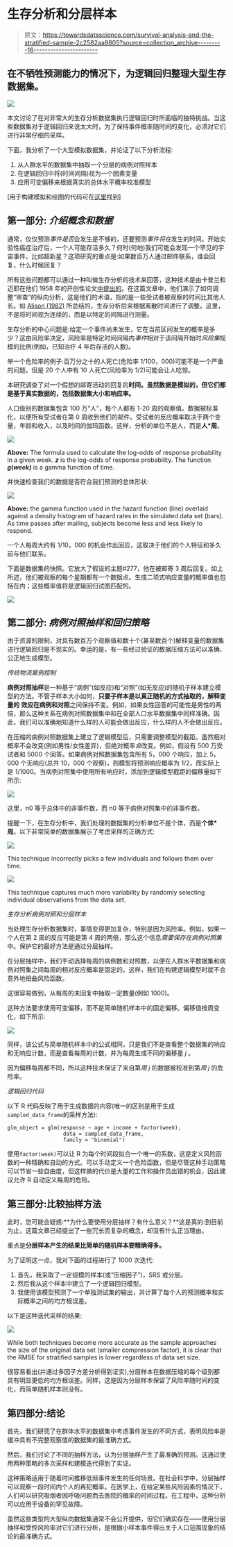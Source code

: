 # 生存分析和分层样本

> 原文：<https://towardsdatascience.com/survival-analysis-and-the-stratified-sample-2c2582aa9805?source=collection_archive---------16----------------------->

## 在不牺牲预测能力的情况下，为逻辑回归整理大型生存数据集。

![](img/09797fa08d817406682dc4080b248199.png)

本文讨论了在对非常大的生存分析数据集执行逻辑回归时所面临的独特挑战。当这些数据集对于逻辑回归来说太大时，为了保持事件概率随时间的变化，必须对它们进行非常仔细的采样。

下面，我分析了一个大型模拟数据集，并论证了以下分析流程:

1.  从人群水平的数据集中抽取一个分层的病例对照样本
2.  在逻辑回归中将(时间间隔)视为一个因素变量
3.  应用可变偏移来根据真实的总体水平概率校准模型

[用于构建模拟和绘图的代码可在[这里](https://github.com/edwagner07/survival_analysis/blob/master/survival_code_markdown.md)找到]

## **第一部分:** *介绍概念和数据*

通常，仅仅预测*事件是否*会发生是不够的，还要预测*事件将在*发生的时间。开始实验性癌症治疗后，一个人可能存活多久？何时(何地)我们可能会发现一个罕见的宇宙事件，比如超新星？这项研究的重点是:如果数百万人通过邮件联系，谁会回复，什么时候回复？

所有这些问题都可以通过一种叫做生存分析的技术来回答，这种技术是由卡普兰和迈耶在他们 1958 年的开创性论文[中提出的](https://www.tandfonline.com/doi/abs/10.1080/01621459.1958.10501452)。在这篇文章中，他们演示了如何调整“审查”的纵向分析，这是他们的术语，指的是一些受试者被观察的时间比其他人长。如 [Alison (1982)](https://www.jstor.org/stable/270718?casa_token=0vk-lNdwoe8AAAAA:-xVR-nQnDGuDdxr5VEtsERJW9tQ-6JCpU4FAtGlXLqBy3xwffLiodC9KNuA5Qqm-PWOOJjaFcCOFKSIehvjQz0I7ICaREaRkZ8lmsrrlfOq6gP83sl_KdQ&seq=1#metadata_info_tab_contents) 所总结的，生存分析后来根据离散时间进行了调整。这里，不是将时间视为连续的，而是以特定的间隔进行测量。

生存分析的中心问题是:给定一个事件尚未发生，它在当前区间发生的概率是多少？这由风险率决定，风险率是特定时间间隔内*事件*相对于该间隔开始时*风险集*规模的比例(例如，已知治疗 4 年后存活的人数)。

举一个危险率的例子:百万分之十的人死亡(危险率 1/100，000)可能不是一个严重的问题。但是 20 个人中有 10 人死亡(风险率为 1/2)可能会让人吃惊。

本研究调查了对一个假想的邮寄活动的回复的**时间。虽然数据是模拟的，但它们都是基于真实数据的，包括数据集大小和响应率。**

人口级别的数据集包含 100 万“人”，每个人都有 1-20 周的观察值。数据被标准化，以便所有受试者在第 0 周收到他们的邮件。受试者的反应概率取决于两个变量，年龄和收入，以及时间的伽玛函数。这样，分析的单位不是人，而是**人*周**。

![](img/49fc2a7e028038289ff621f604ae89a6.png)

**Above:** The formula used to calculate the log-odds of response probability in a given week. ***z*** is the log-odds of response probability. The function ***g*(*week)*** is a gamma function of time.

并快速检查我们的数据是否符合我们预测的总体形状:

![](img/8e85e8525aa4c34c67fb009d9b2a9868.png)

**Above:** the gamma function used in the hazard function (line) overlaid against a density histogram of hazard rates in the simulated data set (bars). As time passes after mailing, subjects become less and less likely to respond.

一个人每周大约有 1/10，000 的机会作出回应，这取决于他们的个人特征和多久前与他们联系。

下面是数据集的快照。它放大了假设的主题#277，他在被邮寄 3 周后回复。如上所述，他们被观察的每个星期都有一个数据点。生成二项式响应变量的概率值也包括在内；这些概率值将是逻辑回归试图匹配的。

![](img/8549a46b89ecda6ef5f5a57627af2e44.png)

## **第二部分:** *病例对照抽样和回归策略*

由于资源的限制，对具有数百万个观察值和数十个(甚至数百个)解释变量的数据集进行逻辑回归是不现实的。幸运的是，有一些经过验证的数据压缩方法可以准确、公正地生成模型。

*传统物流案例控制*

**病例对照抽样**是一种基于“病例”(如反应)和“对照”(如无反应)的随机子样本建立模型的方法。不管子样本大小如何，**只要子样本是以真正随机的方式抽取的，解释变量的** **效应在病例和对照**之间保持不变。例如，如果女性回答的可能性是男性的两倍，那么这种关系在病例对照数据集中和在全部人口水平数据集中同样准确。因此，我们可以准确地知道什么样的人可能会做出反应，什么样的人不会做出反应。

在压缩的病例对照数据集上建立了逻辑模型后，只需要调整模型的截距。虽然相对概率不会改变(例如男性/女性差异)，但绝对概率*会*改变。例如，假设有 500 万受试者和 5000 个回答。如果病例对照数据集包含所有 5，000 个响应，加上 5，000 个无响应(总共 10，000 个观察)，则模型将预测响应概率为 1/2，而实际上是 1/1000。当病例对照集中使用所有响应时，添加到逻辑模型截距的偏移量如下所示:

![](img/32d3da34cd16b91830ab6cd450b194ba.png)

这里，n0 等于总体中的非事件数，而 n0 等于病例对照集中的非事件数。

提醒一下，在生存分析中，我们处理的数据集的分析单位不是个体，而是**个体*周**。以下非常简单的数据集展示了考虑采样的正确方式:

![](img/982c1ead06e8b0cb8af406ea62b6e302.png)

This technique incorrectly picks a few individuals and follows them over time.

![](img/e90dd1795b4d8fca6515adaa4cdbee91.png)

This technique captures much more variability by randomly selecting individual observations from the data set.

*生存分析病例对照和分层样本*

当处理生存分析数据集时，事情变得更加复杂，特别是因为风险率。例如，如果一个人在第 2 周的反应可能是第 4 周的两倍，那么这个信息*需要保存在病例对照集*中。保护它的最好方法是通过分层抽样。

在分层抽样中，我们手动选择每周的病例数和对照数，以便在人群水平数据集和病例对照集之间每周的相对反应概率是固定的。这样，我们在构建逻辑模型时就不会意外地扭曲风险函数。

这很容易做到，从每周的未回复中抽取一定数量(例如 1000)。

这种方法要求使用可变偏移，而不是简单随机样本中的固定偏移。偏移值按周变化，如下所示:

![](img/c9fbeeca5fa2779b41f219597f1a54ba.png)

同样，该公式与简单随机样本中的公式相同，只是我们不是查看整个数据集的响应和无响应计数，而是查看每周的计数，并为每周生成不同的偏移量 *j* 。

因为偏移每周都不同，所以这种技术保证了来自第*周 j* 的数据被校准到第*周 j* 的危险率。

*逻辑回归代码*

以下 R 代码反映了用于生成数据的内容(唯一的区别是用于生成`sampled_data_frame`的采样方法):

```
glm_object = glm(response ~ age + income + factor(week),
                  data = sampled_data_frame,
                  family = "binomial")
```

使用`factor(week)`可以让 R 为每个时间段拟合一个唯一的系数，这是定义风险函数的一种精确和自动的方式。可以手动定义一个危险函数，但是尽管这种手动策略可以节省一些自由度，但这样做的代价是大量的工作和操作员出错的机会，因此建议允许 R 自动定义每周的危险。

## 第三部分:比较抽样方法

此时，您可能会疑惑:**为什么要使用分层抽样？有什么意义？**这是真的:到目前为止，这篇文章已经提出了一些冗长而复杂的概念，却没有什么正当理由。

重点是**分层样本产生的结果比简单的随机样本要精确得多。**

为了证明这一点，我对下面的过程进行了 1000 次迭代:

1.  首先，我采取了一定规模的样本(或“压缩因子”)，SRS 或分层。
2.  然后我从这个样本中建立了一个逻辑回归模型。
3.  我使用该模型预测了一个单独测试集的输出，并计算了每个人的预测概率和实际概率之间的均方根误差。

以下是这种迭代采样的结果:

![](img/3e58714350c3bc9a9a2e68e4e718d759.png)

While both techniques become more accurate as the sample approaches the size of the original data set (smaller compression factor), it is clear that the RMSE for stratified samples is lower regardless of data set size.

很容易看出(并通过多因子方差分析得到证实),分层样本在数据压缩的每个级别都具有明显更低的均方根误差。同样，这是因为分层样本保留了风险率随时间的变化，而简单随机样本则没有。

## 第四部分:结论

首先，我们研究了在群体水平的数据集中考虑事件发生的不同方式，表明风险率是缓冲具有不完整观察值的数据集的最准确方式。

然后，我们讨论了不同的抽样方法，认为分层抽样产生了最准确的预测。这通过使用两种策略的多次采样和建模迭代得到了实证。

这种策略适用于随着时间推移低频事件发生的任何场景。在社会科学中，分层抽样可以观察一段时间内个人的再犯概率。在医学上，在给定某些风险因素的情况下，人们可以研究吸烟者因呼吸问题而去医院的概率的时间过程。在工程中，这种分析可以应用于设备的罕见故障。

虽然这些类型的大型纵向数据集通常不会公开提供，但它们确实存在——使用分层抽样和受控风险率对它们进行分析，是根据小样本事件得出关于人口范围现象的结论的最准确方式。